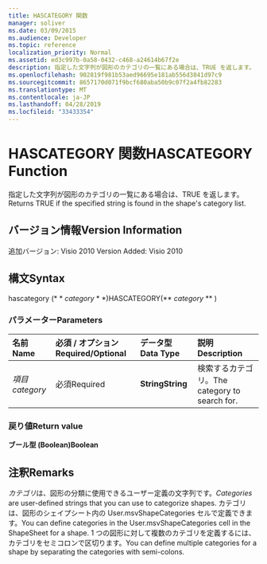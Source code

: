 ```yaml
---
title: HASCATEGORY 関数
manager: soliver
ms.date: 03/09/2015
ms.audience: Developer
ms.topic: reference
localization_priority: Normal
ms.assetid: ed3c997b-0a58-0432-c468-a24614b67f2e
description: 指定した文字列が図形のカテゴリの一覧にある場合は、TRUE を返します。
ms.openlocfilehash: 902819f981b53aed96695e181ab556d3841d97c9
ms.sourcegitcommit: 8657170d071f9bcf680aba50b9c07f2a4fb82283
ms.translationtype: MT
ms.contentlocale: ja-JP
ms.lasthandoff: 04/28/2019
ms.locfileid: "33433354"
---
```

# <a name="hascategory-function"></a><span data-ttu-id="21f02-103">HASCATEGORY 関数</span><span class="sxs-lookup"><span data-stu-id="21f02-103">HASCATEGORY Function</span></span>

<span data-ttu-id="21f02-104">指定した文字列が図形のカテゴリの一覧にある場合は、TRUE を返します。</span><span class="sxs-lookup"><span data-stu-id="21f02-104">Returns TRUE if the specified string is found in the shape's category list.</span></span>
  
## <a name="version-information"></a><span data-ttu-id="21f02-105">バージョン情報</span><span class="sxs-lookup"><span data-stu-id="21f02-105">Version Information</span></span>

<span data-ttu-id="21f02-106">追加バージョン: Visio 2010
</span><span class="sxs-lookup"><span data-stu-id="21f02-106">Version Added: Visio 2010</span></span> 
  
## <a name="syntax"></a><span data-ttu-id="21f02-107">構文</span><span class="sxs-lookup"><span data-stu-id="21f02-107">Syntax</span></span>

<span data-ttu-id="21f02-108">hascategory (\* \* *category* \* \*)</span><span class="sxs-lookup"><span data-stu-id="21f02-108">HASCATEGORY(\*\* *category* \*\* )</span></span> 
  
### <a name="parameters"></a><span data-ttu-id="21f02-109">パラメーター</span><span class="sxs-lookup"><span data-stu-id="21f02-109">Parameters</span></span>

|<span data-ttu-id="21f02-110">**名前**</span><span class="sxs-lookup"><span data-stu-id="21f02-110">**Name**</span></span>|<span data-ttu-id="21f02-111">**必須 / オプション**</span><span class="sxs-lookup"><span data-stu-id="21f02-111">**Required/Optional**</span></span>|<span data-ttu-id="21f02-112">**データ型**</span><span class="sxs-lookup"><span data-stu-id="21f02-112">**Data Type**</span></span>|<span data-ttu-id="21f02-113">**説明**</span><span class="sxs-lookup"><span data-stu-id="21f02-113">**Description**</span></span>|
|:-----|:-----|:-----|:-----|
| <span data-ttu-id="21f02-114">_項目_</span><span class="sxs-lookup"><span data-stu-id="21f02-114">_category_</span></span> <br/> |<span data-ttu-id="21f02-115">必須</span><span class="sxs-lookup"><span data-stu-id="21f02-115">Required</span></span>  <br/> |<span data-ttu-id="21f02-116">**String**</span><span class="sxs-lookup"><span data-stu-id="21f02-116">**String**</span></span> <br/> |<span data-ttu-id="21f02-117">検索するカテゴリ。</span><span class="sxs-lookup"><span data-stu-id="21f02-117">The category to search for.</span></span>  <br/> |
   
### <a name="return-value"></a><span data-ttu-id="21f02-118">戻り値</span><span class="sxs-lookup"><span data-stu-id="21f02-118">Return value</span></span>

 <span data-ttu-id="21f02-119">**ブール型 (Boolean)**</span><span class="sxs-lookup"><span data-stu-id="21f02-119">**Boolean**</span></span>
  
## <a name="remarks"></a><span data-ttu-id="21f02-120">注釈</span><span class="sxs-lookup"><span data-stu-id="21f02-120">Remarks</span></span>

 <span data-ttu-id="21f02-121">*カテゴリ*は、図形の分類に使用できるユーザー定義の文字列です。</span><span class="sxs-lookup"><span data-stu-id="21f02-121">*Categories*  are user-defined strings that you can use to categorize shapes.</span></span> <span data-ttu-id="21f02-122">カテゴリは、図形のシェイプシート内の User.msvShapeCategories セルで定義できます。</span><span class="sxs-lookup"><span data-stu-id="21f02-122">You can define categories in the User.msvShapeCategories cell in the ShapeSheet for a shape.</span></span> <span data-ttu-id="21f02-123">1 つの図形に対して複数のカテゴリを定義するには、カテゴリをセミコロンで区切ります。</span><span class="sxs-lookup"><span data-stu-id="21f02-123">You can define multiple categories for a shape by separating the categories with semi-colons.</span></span> 
  

